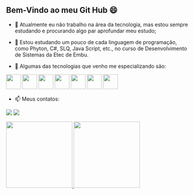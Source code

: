 ## Bem-Vindo ao meu Git Hub 😄

- 🔭 Atualmente eu não trabalho na área da tecnologia, mas estou sempre estudando e procurando algo par aprofundar meu estudo;

- 🌱 Estou estudando um pouco de cada linguagem de programação, como Phyton, C#, SLQ, Java Script, etc., no curso de Desenvolvimento de Sistemas da Etec de Embu.

- 📱 Algumas das tecnologias que venho me especializando são:

<div>
<img src="https://cdn.jsdelivr.net/gh/devicons/devicon@latest/icons/azuresqldatabase/azuresqldatabase-original.svg" width="40" height="40"/>
<img src="https://cdn.jsdelivr.net/gh/devicons/devicon@latest/icons/csharp/csharp-original.svg" width="40" height="40"/>
<img src="https://icongr.am/devicon/python-original.svg?size=94&color=f3ecec" width="40" height="40"/>
<img src="https://cdn.jsdelivr.net/gh/devicons/devicon@latest/icons/html5/html5-original.svg" width="40" height="40"/>
<img src="https://cdn.jsdelivr.net/gh/devicons/devicon@latest/icons/css3/css3-original.svg" width="40" height="40"/>
<img src="https://cdn.jsdelivr.net/gh/devicons/devicon@latest/icons/javascript/javascript-original.svg" width="40" height="40"/>
<img src="https://brandslogos.com/wp-content/uploads/thumbs/react-logo-vector-1.svg" width="40" height="40"/>

</div>


- 📫 Meus contatos:

<a href = "mailto:lucas.marquesalv24@gmail.com"><img loading="lazy" src="https://img.shields.io/badge/Gmail-D14836?style=for-the-badge&logo=gmail&logoColor=white" target="_blank"></a>
<a href="https://www.linkedin.com/in/lucas-alves-752055214/" target="_blank"><img loading="lazy" src="https://img.shields.io/badge/-LinkedIn-%230077B5?style=for-the-badge&logo=linkedin&logoColor=white" target="_blank"></a> 


<div>
<a href="https://github.com/marcossousa33dev">
<img loading="lazy" height="180em" src="https://github-readme-stats.vercel.app/api/top-langs/?username=Lucas-Alves-Marques&layout=compact&langs_count=10&theme=dracula"/>
<img loading="lazy" height="180em" src="https://github-readme-stats.vercel.app/api?username=Lucas-Alves-Marques&show_icons=true&theme=dracula&include_all_commits=true&count_private=true"/>
  
</div>
